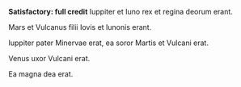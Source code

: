 **Satisfactory:  full credit**
Iuppiter et Iuno rex et regina deorum erant. 

Mars et Vulcanus filii Iovis et Iunonis erant.

Iuppiter pater Minervae erat, ea soror Martis et Vulcani erat. 

Venus uxor Vulcani erat. 

Ea magna dea erat.

